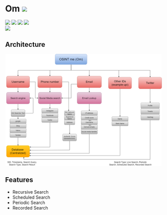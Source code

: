 # Om ![](https://img.shields.io/badge/-Live-brightgreen)
![](https://img.shields.io/badge/Batch-21CYS-lightgreen) ![](https://img.shields.io/badge/Focus-OSINT-purple) ![](https://img.shields.io/badge/UG-blue) ![](https://img.shields.io/badge/Hackathon-Police-darkred) <br/>
![](https://img.shields.io/badge/Tool-Maltego-purple) 

## Architecture

<p align="center">
  <img src="Assets/images/Om_Architecture_v2.png" width="880"/>
</p>

## Features 

- Recursive Search
- Scheduled Search
- Periodic Search
- Recorded Search
